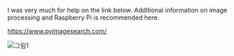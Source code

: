 

I was very much for help on the link below.
Additional information on image processing and Raspberry Pi  is recommended here.

https://www.pyimagesearch.com/

![그림1](https://user-images.githubusercontent.com/55316062/69849773-f3b57e00-12c0-11ea-806c-6acb7ff17bd3.png)
